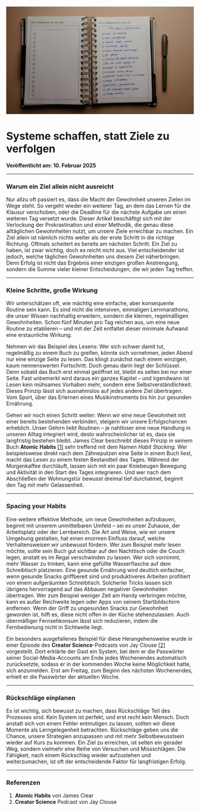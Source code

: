 ![Blogbild](/assets/cover-images/Artikel-9.jpg)

# Systeme schaffen, statt Ziele zu verfolgen

**Veröffentlicht am: 10. Februar 2025**

---

### Warum ein Ziel allein nicht ausreicht

Nur allzu oft passiert es, dass die Macht der Gewohnheit unseren Zielen im Wege steht. So vergeht wieder ein weiterer Tag, an dem das Lernen für die Klausur verschoben, oder die Deadline für die nächste Aufgabe um einen weiteren Tag versetzt wurde. Dieser Artikel beschäftigt sich mit der Verlockung der Prokrastination und einer Methodik, die genau diese alltäglichen Gewohnheiten nutzt, um unsere Ziele erreichbar zu machen. Ein Ziel allein ist nämlich nichts weiter als der erste Schritt in die richtige Richtung. Oftmals scheitert es bereits am nächsten Schritt. Ein Ziel zu haben, ist zwar wichtig, doch es reicht nicht aus. Viel entscheidender ist jedoch, welche täglichen Gewohnheiten uns diesem Ziel näherbringen. Denn Erfolg ist nicht das Ergebnis einer einzigen großen Anstrengung, sondern die Summe vieler kleiner Entscheidungen, die wir jeden Tag treffen.

---

### Kleine Schritte, große Wirkung

Wir unterschätzen oft, wie mächtig eine einfache, aber konsequente Routine sein kann. Es sind nicht die intensiven, einmaligen Lernmarathons, die unser Wissen nachhaltig erweitern, sondern die kleinen, regelmäßigen Gewohnheiten. Schon fünf Minuten pro Tag reichen aus, um eine neue Routine zu etablieren – und mit der Zeit entfaltet dieser minimale Aufwand eine erstaunliche Wirkung.

Nehmen wir das Beispiel des Lesens: Wer sich schwer damit tut, regelmäßig zu einem Buch zu greifen, könnte sich vornehmen, jeden Abend nur eine einzige Seite zu lesen. Das klingt zunächst nach einem winzigen, kaum nennenswerten Fortschritt. Doch genau darin liegt der Schlüssel. Denn sobald das Buch erst einmal geöffnet ist, bleibt es selten bei nur einer Seite. Fast unbemerkt wird daraus ein ganzes Kapitel – und irgendwann ist Lesen kein mühsames Vorhaben mehr, sondern eine Selbstverständlichkeit. Dieses Prinzip lässt sich ausnahmslos auf jedes andere Ziel übertragen. Vom Sport, über das Erlernen eines Musikinstruments bis hin zur gesunden Ernährung.

Gehen wir noch einen Schritt weiter: Wenn wir eine neue Gewohnheit mit einer bereits bestehenden verbinden, steigern wir unsere Erfolgschancen erheblich. Unser Gehirn liebt Routinen – je nahtloser eine neue Handlung in unseren Alltag integriert wird, desto wahrscheinlicher ist es, dass sie langfristig bestehen bleibt. James Clear beschreibt dieses Prinzip in seinem Buch **Atomic Habits** [[1]](#Referenzen) sehr treffend mit dem Namen *Habit Stacking*. Wer beispielsweise direkt nach dem Zähneputzen eine Seite in einem Buch liest, macht das Lesen zu einem festen Bestandteil des Tages. Während der Morgenkaffee durchläuft, lassen sich mit ein paar Kniebeugen Bewegung und Aktivität in den Start des Tages integrieren. Und wer nach dem Abschließen der Wohnungstür bewusst dreimal tief durchatmet, beginnt den Tag mit mehr Gelassenheit.

---

### Spacing your Habits

Eine weitere effektive Methode, um neue Gewohnheiten aufzubauen, beginnt mit unserem unmittelbaren Umfeld – sei es unser Zuhause, der Arbeitsplatz oder der Lernbereich. Die Art und Weise, wie wir unsere Umgebung gestalten, hat einen enormen Einfluss darauf, welche Verhaltensweisen wir unbewusst fördern. Wer zum Beispiel mehr lesen möchte, sollte sein Buch gut sichtbar auf den Nachttisch oder die Couch legen, anstatt es im Regal verschwinden zu lassen. Wer sich vornimmt, mehr Wasser zu trinken, kann eine gefüllte Wasserflasche auf dem Schreibtisch platzieren. Eine gesunde Ernährung wird deutlich einfacher, wenn gesunde Snacks griffbereit sind und produktiveres Arbeiten profitiert von einem aufgeräumten Schreibtisch. Solcherlei Tricks lassen sich übrigens hervorragend auf das Abbauen negativer Gewohnheiten übertragen. Wer zum Beispiel weniger Zeit am Handy verbringen möchte, kann es außer Reichweite legen oder Apps von seinem Startbildschirm entfernen. Wenn der Griff zu ungesunden Snacks zur Gewohnheit geworden ist, hilft es, diese nicht offen in der Küche stehenzulassen. Auch übermäßiger Fernsehkonsum lässt sich reduzieren, indem die Fernbedienung nicht in Sichtweite liegt.

Ein besonders ausgefallenes Beispiel für diese Herangehensweise wurde in einer Episode des **Creator Science**-Podcasts von Jay Clouse [[2]](#Referenzen) vorgestellt. Dort erklärte der Gast ein System, bei dem er die Passwörter seiner Social-Media-Accounts am Ende jedes Wochenendes automatisch zurücksetzte, sodass er in der kommenden Woche keine Möglichkeit hatte, sich anzumelden. Erst am Freitag, zum Beginn des nächsten Wochenendes, erhielt er die Passwörter der aktuellen Woche.

---

### Rückschläge einplanen

Es ist wichtig, sich bewusst zu machen, dass Rückschläge Teil des Prozesses sind. Kein System ist perfekt, und erst recht kein Mensch. Doch anstatt sich von einem Fehler entmutigen zu lassen, sollten wir diese Momente als Lerngelegenheit betrachten. Rückschläge geben uns die Chance, unsere Strategien anzupassen und mit mehr Selbstbewusstsein wieder auf Kurs zu kommen. Ein Ziel zu erreichen, ist selten ein gerader Weg, sondern vielmehr eine Reihe von Versuchen und Missschlägen. Die Fähigkeit, nach einem Rückschlag wieder aufzustehen und weiterzumachen, ist oft der entscheidende Faktor für langfristigen Erfolg.

---

### Referenzen

<a id="Referenzen"></a>

1. **Atomic Habits** von James Clear
2. **Creator Science** Podcast von Jay Clouse
